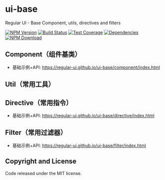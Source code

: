 # ui-base

Regular UI - Base Component, utils, directives and filters

[![NPM Version][npm-img]][npm-url]
[![Build Status][travis-img]][travis-url]
[![Test Coverage][coveralls-img]][coveralls-url]
[![Dependencies][david-img]][david-url]
[![NPM Download][download-img]][download-url]

[npm-img]: http://img.shields.io/npm/v/rgui-ui-base.svg?style=flat-square
[npm-url]: http://npmjs.org/package/rgui-ui-base
[travis-img]: https://img.shields.io/travis/regular-ui/ui-base.svg?style=flat-square
[travis-url]: https://travis-ci.org/regular-ui/ui-base
[coveralls-img]: https://img.shields.io/coveralls/regular-ui/ui-base/next.svg?style=flat-square
[coveralls-url]: https://coveralls.io/r/regular-ui/ui-base
[david-img]: http://img.shields.io/david/regular-ui/ui-base.svg?style=flat-square
[david-url]: https://david-dm.org/regular-ui/ui-base
[download-img]: https://img.shields.io/npm/dm/rgui-ui-base.svg?style=flat-square
[download-url]: https://npmjs.org/package/rgui-ui-base

## Component（组件基类）

- 基础示例+API: https://regular-ui.github.io/ui-base/component/index.html

## Util（常用工具）

## Directive（常用指令）

- 基础示例+API: https://regular-ui.github.io/ui-base/directive/index.html

## Filter（常用过滤器）

- 基础示例+API: https://regular-ui.github.io/ui-base/filter/index.html

## Copyright and License

Code released under the MIT license.
